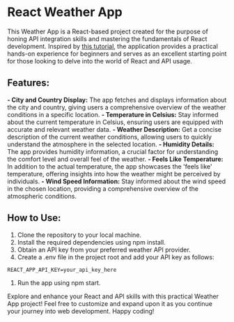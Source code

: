 # React Weather App
This Weather App is a React-based project created for the purpose of honing API integration skills and mastering the fundamentals of React development. Inspired by [this tutorial](https://www.youtube.com/watch?v=UjeXpct3p7M), the application provides a practical hands-on experience for beginners and serves as an excellent starting point for those looking to delve into the world of React and API usage.

## Features:
**- City and Country Display:** The app fetches and displays information about the city and country, giving users a comprehensive overview of the weather conditions in a specific location.
**- Temperature in Celsius:** Stay informed about the current temperature in Celsius, ensuring users are equipped with accurate and relevant weather data.
**- Weather Description:** Get a concise description of the current weather conditions, allowing users to quickly understand the atmosphere in the selected location.
**- Humidity Details:** The app provides humidity information, a crucial factor for understanding the comfort level and overall feel of the weather.
**- Feels Like Temperature:** In addition to the actual temperature, the app showcases the 'feels like' temperature, offering insights into how the weather might be perceived by individuals.
**- Wind Speed Information:** Stay informed about the wind speed in the chosen location, providing a comprehensive overview of the atmospheric conditions.

## How to Use:
1. Clone the repository to your local machine.
1. Install the required dependencies using npm install.
1. Obtain an API key from your preferred weather API provider.
1. Create a .env file in the project root and add your API key as follows:
```
REACT_APP_API_KEY=your_api_key_here
```
1. Run the app using npm start.

Explore and enhance your React and API skills with this practical Weather App project! Feel free to customize and expand upon it as you continue your journey into web development. Happy coding!
